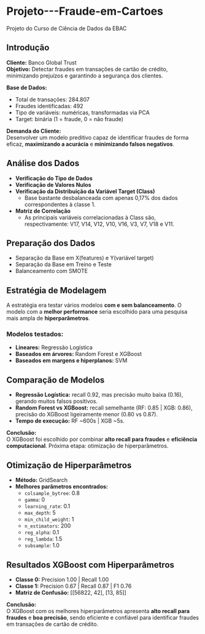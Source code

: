 # Projeto---Fraude-em-Cartoes
Projeto do Curso de Ciência de Dados da EBAC

## Introdução
**Cliente:** Banco Global Trust  
**Objetivo:** Detectar fraudes em transações de cartão de crédito, minimizando prejuízos e garantindo a segurança dos clientes.

**Base de Dados:**  
- Total de transações: 284.807  
- Fraudes identificadas: 492  
- Tipo de variáveis: numéricas, transformadas via PCA  
- Target: binária (1 = fraude, 0 = não fraude)

**Demanda do Cliente:**  
Desenvolver um modelo preditivo capaz de identificar fraudes de forma eficaz, **maximizando a acurácia** e **minimizando falsos negativos**.

## Análise dos Dados
- **Verificação do Tipo de Dados**
- **Verificação de Valores Nulos**
- **Verificação da Distribuição da Variável Target (Class)**
    - Base bastante desbalanceada com apenas 0,17% dos dados correspondentes à classe 1.
- **Matriz de Correlação**
    - As principais variáveis correlacionadas à Class são, respectivamente: V17, V14, V12, V10, V16, V3, V7, V18 e V11.

## Preparação dos Dados
- Separação da Base em X(features) e Y(variável target)
- Separação da Base em Treino e Teste
- Balanceamento com SMOTE

## Estratégia de Modelagem

A estratégia era testar vários modelos **com e sem balanceamento**. O modelo com a **melhor performance** seria escolhido para uma pesquisa mais ampla de **hiperparâmetros**.

### Modelos testados:
- **Lineares:** Regressão Logística  
- **Baseados em árvores:** Random Forest e XGBoost  
- **Baseados em margens e hiperplanos:** SVM

## Comparação de Modelos

- **Regressão Logística:** recall 0.92, mas precisão muito baixa (0.16), gerando muitos falsos positivos.  
- **Random Forest vs XGBoost:** recall semelhante (RF: 0.85 | XGB: 0.86), precisão do XGBoost ligeiramente menor (0.80 vs 0.87).  
- **Tempo de execução:** RF ~600s | XGB ~5s.  

**Conclusão:**  
O XGBoost foi escolhido por combinar **alto recall para fraudes** e **eficiência computacional**. Próxima etapa: otimização de hiperparâmetros.

## Otimização de Hiperparâmetros

- **Método:** GridSearch  
- **Melhores parâmetros encontrados:**  
  - `colsample_bytree`: 0.8  
  - `gamma`: 0  
  - `learning_rate`: 0.1  
  - `max_depth`: 5  
  - `min_child_weight`: 1  
  - `n_estimators`: 200  
  - `reg_alpha`: 0.1  
  - `reg_lambda`: 1.5  
  - `subsample`: 1.0

 ## Resultados XGBoost com Hiperparâmetros

- **Classe 0:** Precision 1.00 | Recall 1.00  
- **Classe 1:** Precision 0.67 | Recall 0.87 | F1 0.76  
- **Matriz de Confusão:** [[56822, 42], [13, 85]]  

**Conclusão:**  
O XGBoost com os melhores hiperparâmetros apresenta **alto recall para fraudes** e **boa precisão**, sendo eficiente e confiável para identificar fraudes em transações de cartão de crédito.
